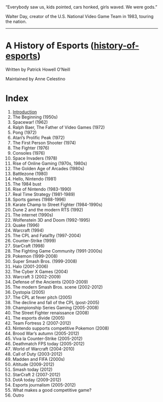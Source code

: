 “Everybody saw us, kids pointed, cars honked, girls waved. We were gods.”

Walter Day, creator of the U.S. National Video Game Team in 1983, touring the nation.

---

# A History of Esports ([history-of-esports](https://github.com/hubwub/history-of-esports))

Written by Patrick Howell O’Neill

Maintained by Anne Celestino

# Index

1.	[Introduction](01-introduction.md)
2.	The Beginning (1950s)
3.	Spacewar! (1962)
4.	Ralph Baer, The Father of Video Games (1972)
5.	Pong (1972)
6.	Atari’s Prolific Peak (1972)
7.	The First Person Shooter (1974)
8.	The Fighter (1976)
9.	Consoles (1976)
10.	Space Invaders (1978)
11.	Rise of Online Gaming (1970s, 1980s)
12.	The Golden Age of Arcades (1980s)
13.	Battlezone (1980)
14.	Hello, Nintendo (1981)
15.	The 1984 bust
16.	Rise of Nintendo (1983-1990)
17.	Real Time Strategy (1981-1989)
18.	Sports games (1988-1996)
19.	Karate Champ to Street Fighter (1984-1990s)
20.	Dune 2 and the modern RTS (1992)
21.	The internet (1990s)
22.	Wolfenstein 3D and Doom (1992-1995)
23.	Quake (1996)
24.	Warcraft (1994)
25.	The CPL and Fatal1ty (1997-2004)
26.	Counter-Strike (1999)
27.	StarCraft (1998)
28.	The Fighting Game Community (1991-2000s)
29.	Pokemon (1999-2008)
30.	Super Smash Bros. (1999-2008)
31.	Halo (2001-2006)
32.	The Cyber X Games (2004)
33.	Warcraft 3 (2002-2009)
34.	Defense of the Ancients (2003-2009)
35.	The modern Smash Bros. scene (2002-2012)
36.	Dystopia (2005)
37.	The CPL at fever pitch (2005)
38.	The decline and fall of the CPL (post-2005)
39.	Championship Series Gaming (2005-2008)
40.	The Street Fighter renaissance (2008)
41.	The esports divide (2005)
42.	Team Fortress 2 (2007-2012)
43.	Nintendo supports competitive Pokemon (2008)
44.	Brood War’s autumn (2005-2012)
45.	Viva la Counter-Strike (2005-2012)
46.	Deathmatch FPS today (2005-2012)
47.	World of Warcraft (2004-2010)
48.	Call of Duty (2003-2012)
49.	Madden and FIFA (2000s)
50.	Altitude (2009-2012)
51.	Smash today (2012)
52.	StarCraft 2 (2007-2012)
53.	DotA today (2009-2012)
54.	Esports journalism (2005-2012)
55.	What makes a good competitive game?
56.	Outro
